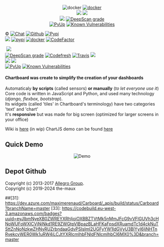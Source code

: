 <p align="center"p
<p align="center">
        <!-<a href=""><img alt="docker" src="https://img.shields.io/docker/pulls/themaux/Chartboart"></a>
    <!--a href="https://github.com/the-maux/Chartboard"> <img alt="Github" src="https://img.shields.io/github/v/release/themaux/Chartboard"></a-->
    <!--a href="https://pypi.org/project/Chartboard/"> <img alt="Pypi" src="https://badge.fury.io/py/Chartboard.svg"></a-->
    <!--a href=""> <img alt="pypi" src="https://img.shields.io/pypi/dm/Chartboard.svg"></a-->
    <a href=""><img alt="docker" src="https://img.shields.io/docker/pulls/themaux/Chartboard"></a>
        </br>
<a href="https://codeclimate.com/github/the-maux/Chartboard/maintainability"><img src="https://api.codeclimate.com/v1/badges/bed95ca87346ad080708/maintainability"/></a>
        <a href="https://codeclimate.com/github/the-maux/Chartboard/test_coverage"><img src="https://api.codeclimate.com/v1/badges/bed95ca87346ad080708/test_coverage"/></a>
        </br>
        <a href="https://www.codacy.com/manual/the-maux/Chartboard?utm_source=github.com&amp;utm_medium=referral&amp;utm_content=the-maux/Chartboard&amp;utm_campaign=Badge_Grade"><img src="https://app.codacy.com/project/badge/Grade/134c5656546240f5aa21d19583095de0"/></a>        
        <a href="https://deepscan.io/dashboard#view=project&tid=6043&pid=10798&bid=154148"> <img src="https://deepscan.io/api/teams/6043/projects/10798/branches/154148/badge/grade.svg"  alt="DeepScan grade"></a>
        </br>
        <a href="https://pyup.io/account/repos/github/the-maux/Chartboard/"> <img alt="PyUp" src="https://pyup.io/repos/github/the-maux/Chartboard/shield.svg"></a>
        <a href="https://snyk.io/test/github/the-maux/Chartboard?targetFile=requirements.txt"><img 
                src="https://snyk.io/test/github/the-maux/Chartboard/badge.svg?targetFile=requirements.txt" alt="Known Vulnerabilities"
                data-canonical-src="https://snyk.io/test/github/the-maux/Chartboard?targetFile=requirements.txt" style="max-width:100%;"></a>
</p>

©
    <a href="https://gitter.im/tipboard-dev/community">
        <img alt="Chat" src="https://img.shields.io/gitter/room/DAVFoundation/DAV-Contributors.svg?style=flat-square"></a>
    <a href="https://github.com/the-maux/tipboard"> <img alt="Github" src="https://img.shields.io/github/v/release/the-maux/tipboard"></a>
    <a href="https://pypi.org/project/tipboard2.0/"> <img alt="Pypi" src="https://badge.fury.io/py/tipboard2.0.svg"></a>
    </br>
    <a href="https://allegro.tech/tipboard/">
        <img src="http://hits.dwyl.io/themaux/tipboard.svg"></a>
    <a href=""> <img alt="pypi" src="https://img.shields.io/pypi/dm/tipboard.svg"></a>
    <a href=""><img alt="docker" src="https://img.shields.io/docker/pulls/themaux/tipboard"></a>
        <a href="https://www.codefactor.io/repository/github/the-maux/chartboard"><img src="https://www.codefactor.io/repository/github/the-maux/chartboard/badge" alt="CodeFactor"/></a>
        
<a href="https://codebeat.co/projects/github-com-the-maux-chartboard-master"><img alt="" src="https://codebeat.co/badges/c4c5bd91-dff5-48f8-b7ba-828ad3a82d33"/></a>
<a href="https://www.codacy.com/manual/the-maux/Chartboard?utm_source=github.com&amp;utm_medium=referral&amp;utm_content=the-maux/Chartboard&amp;utm_campaign=Badge_Grade"><img src="https://app.codacy.com/project/badge/Grade/134c5656546240f5aa21d19583095de0"/></a>        
<a href="https://deepscan.io/dashboard#view=project&tid=6043&pid=10798&bid=154148"> <img src="https://deepscan.io/api/teams/6043/projects/10798/branches/154148/badge/grade.svg"  alt="DeepScan grade"></a>
<a href="https%3A%2F%2Fg.codefresh.io%2Fpipelines%2FProd%20mode%20unit%20test%2Fbuilds%3Ffilter%3Dtrigger%3Abuild~Build%3Bpipeline%3A5ecd47ed28b46d266427b4b5~Prod%20mode%20unit%20test"> <img alt="Codefresh" src="https://g.codefresh.io/api/badges/pipeline/themaux/chartboard%2FProd%20mode%20unit%20test?key=eyJhbGciOiJIUzI1NiJ9.NWQ5NDkxYzg1YzI5YzVmOWQyODQ0MDc4.rDj-1Rn5DxSkv_oE8p87ijZhoTelE_WjvbbKWMCI3ZA&type=cf-1"></a>
<a href="https://travis-ci.com/the-maux/tipboard"> <img alt="Travis" src="https://travis-ci.com/the-maux/tipboard.svg?branch=develop"></a>
<a> <img src="https://github.com/the-maux/Chartboard/workflows/Docker%20Unit-test/badge.svg">
</br>
<a href="https://codeclimate.com/github/the-maux/Chartboard/maintainability"><img src="https://api.codeclimate.com/v1/badges/bed95ca87346ad080708/maintainability"/></a>
        <a href="https://codeclimate.com/github/the-maux/Chartboard/test_coverage"><img src="https://api.codeclimate.com/v1/badges/bed95ca87346ad080708/test_coverage"/></a>
        </br>
        <a href="https://pyup.io/account/repos/github/the-maux/tipboard/"> <img alt="PyUp" src="https://pyup.io/repos/github/the-maux/Chartboard/shield.svg"></a>
        <a href="https://snyk.io/test/github/the-maux/Chartboard?targetFile=requirements.txt"><img 
                src="https://snyk.io/test/github/the-maux/Chartboard/badge.svg?targetFile=requirements.txt" alt="Known Vulnerabilities"
                data-canonical-src="https://snyk.io/test/github/the-maux/Chartboard?targetFile=requirements.txt" style="max-width:100%;"></a>
        </br>
</p>
</p>



#### Chartboard was create to simplify the creation of your dashboards  
Automaticaly **by scripts** (called sensors) **or manually** (*to let everyone use it*)   
Core code is written in JavaScript and Python, and used many technology (*django, flexbox, bootstrap*).  
Its widgets (called 'tiles' in Chartboard's terminology) have two categories 'text' and 'chart'  
It's **responsive** but was made for big screen (optimized for larger screens in your office)  
 
Wiki is [here](https://github.com/the-maux/Chartboard/wiki) (in wip)
ChartJS demo can be found [here](http://jerairrest.github.io/react-chartjs-2/)

Quick Demo
-----------


<p align="center"> 
  <img alt="Demo" src="https://raw.githubusercontent.com/the-maux/Chartboard/develop/src/Chartboard/demo.gif"/> 
</p>


Depot Github
------------
Copyright (c) 2013-2017 [Allegro Group](http://allegro.pl).  
Copyright (c) 2019-2024 the-maux




[1]: https://travis-ci.com/the-maux/Carboard.svg?branch=develop
[2]: https://travis-ci.com/the-maux/Carboard
[3]: https://g.codefresh.io/api/badges/pipeline/themaux/Carboard%2FMyPipeline?key=eyJhbGciOiJIUzI1NiJ9.NWQ5NDkxYzg1YzI5YzVmOWQyODQ0MDc4.rDj-1Rn5DxSkv_oE8p87ijZhoTelE_WjvbbKWMCI3ZA&type=cf-1
[4]: https://g.codefresh.io/pipelines/MyPipeline/builds?filter=trigger:build~Build;pipeline:5d9492f4941e460201d39d0a~MyPipeline
[5]: https://scrutinizer-ci.com/g/the-maux/Carboard/badges/quality-score.png?b=develop
[6]: https://scrutinizer-ci.com/g/the-maux/Carboard/?branch=develop
[7]: https://img.shields.io/docker/cloud/build/themaux/Carboard
[8]: https://img.shields.io/microbadger/image-size/themaux/Carboard/latest
[9]: https://pyup.io/repos/github/the-maux/Carboard/shield.svg
[10]: https://api.codacy.com/project/badge/Grade/b28af36f50584bd29612b66bc42ce0c3
[11]: https://www.codacy.com/manual/the-maux/Carboard?utm_source=github.com&amp;utm_medium=referral&amp;utm_content=the-maux/Carboard&amp;utm_campaign=Badge_Grade
[18]: https://img.shields.io/badge/pipeline-todo-orange
[19]: https://circleci.com/gh/the-maux/Carboard/tree/master.svg?style=svg
[20]: https://circleci.com/gh/the-maux/Carboard/tree/master
[22]: https://img.shields.io/badge/pipeline-todo-orange
[23]: https://circleci.com/gh/the-maux/Carboard/tree/master.svg?style=svg
[24]: https://img.shields.io/badge/pipeline-todo-orange
[25]: https://img.shields.io/badge/pipeline-todo-orange
[26]: https://img.shields.io/badge/pipeline-todo-orange
[27]: https://img.shields.io/badge/pipeline-todo-orange
[28]: https://img.shields.io/badge/pipeline-todo-orange
##[31]: https://dev.azure.com/maximerenaud/Carboard/_apis/build/status/Carboard?branchName=master
[33]: https://codebuild.eu-west-3.amazonaws.com/badges?uuid=eyJlbmNyeXB0ZWREYXRhIjoiOXBBZTVtMk5nMmJFcG9vVFlGUVh3cHNoWUFoWXlCVjNjNkd1RE9ZWGtpVlBpazBLaHFKaFpsdXRuamdTc1d4ckNuTSttZnNoNzkwZHNyRUZrbndaaGdvPSIsIml2UGFyYW1ldGVyU3BlYyI6IjNHTnRyekcvWER0Wk1uRW4iLCJtYXRlcmlhbFNldFNlcmlhbCI6MX0%3D&branch=master
